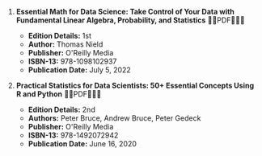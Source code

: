 1. **Essential Math for Data Science: Take Control of Your Data with Fundamental Linear Algebra, Probability, and Statistics** 🚨🚨PDF🚨🚨🚨
   - **Edition Details:** 1st
   - **Author:** Thomas Nield
   - **Publisher:** O'Reilly Media
   - **ISBN-13:** 978-1098102937
   - **Publication Date:** July 5, 2022
 
2. **Practical Statistics for Data Scientists: 50+ Essential Concepts Using R and Python** 🚨🚨PDF🚨🚨🚨
   - **Edition Details:** 2nd
   - **Authors:** Peter Bruce, Andrew Bruce, Peter Gedeck
   - **Publisher:** O'Reilly Media
   - **ISBN-13:** 978-1492072942
   - **Publication Date:** June 16, 2020
